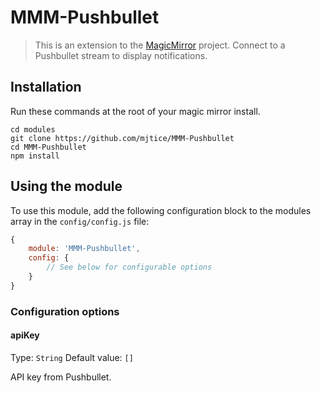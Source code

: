 # MMM-Pushbullet
> This is an extension to the [MagicMirror](https://github.com/MichMich/MagicMirror) project.  Connect to a Pushbullet stream to display notifications.

## Installation
Run these commands at the root of your magic mirror install.

```shell
cd modules
git clone https://github.com/mjtice/MMM-Pushbullet
cd MMM-Pushbullet
npm install
```

## Using the module
To use this module, add the following configuration block to the modules array in the `config/config.js` file:
```js
{
    module: 'MMM-Pushbullet',
    config: {
        // See below for configurable options
    }
}
```

### Configuration options
#### apiKey
Type: `String` Default value: `[]`

API key from Pushbullet.
